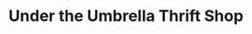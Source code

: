 ---
title: "Under the Umbrella Thrift Shop"
url: /willow-springs/under-the-umbrella-thrift-shop/
shop: Gebrauchtwaren
---